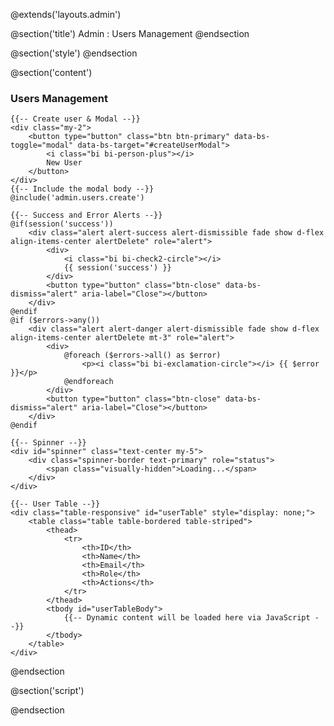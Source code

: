 @extends('layouts.admin')

@section('title')
    Admin : Users Management
@endsection

@section('style')
    <link rel="stylesheet" href="/css/admin.css">
@endsection

@section('content')
<div class="container">
    <div class="my-3">
        <h3>
            <i class="bi bi-people"></i>
            Users Management
        </h3>
    </div>

    {{-- Create user & Modal --}}
    <div class="my-2">
        <button type="button" class="btn btn-primary" data-bs-toggle="modal" data-bs-target="#createUserModal">
            <i class="bi bi-person-plus"></i>
            New User
        </button>
    </div>
    {{-- Include the modal body --}}
    @include('admin.users.create')

    {{-- Success and Error Alerts --}}
    @if(session('success'))
        <div class="alert alert-success alert-dismissible fade show d-flex align-items-center alertDelete" role="alert">
            <div>
                <i class="bi bi-check2-circle"></i>
                {{ session('success') }}
            </div>
            <button type="button" class="btn-close" data-bs-dismiss="alert" aria-label="Close"></button>
        </div>
    @endif
    @if ($errors->any())
        <div class="alert alert-danger alert-dismissible fade show d-flex align-items-center alertDelete mt-3" role="alert">
            <div>
                @foreach ($errors->all() as $error)
                    <p><i class="bi bi-exclamation-circle"></i> {{ $error }}</p>
                @endforeach
            </div>
            <button type="button" class="btn-close" data-bs-dismiss="alert" aria-label="Close"></button>
        </div>
    @endif

    {{-- Spinner --}}
    <div id="spinner" class="text-center my-5">
        <div class="spinner-border text-primary" role="status">
            <span class="visually-hidden">Loading...</span>
        </div>
    </div>

    {{-- User Table --}}
    <div class="table-responsive" id="userTable" style="display: none;">
        <table class="table table-bordered table-striped">
            <thead>
                <tr>
                    <th>ID</th>
                    <th>Name</th>
                    <th>Email</th>
                    <th>Role</th>
                    <th>Actions</th>
                </tr>
            </thead>
            <tbody id="userTableBody">
                {{-- Dynamic content will be loaded here via JavaScript --}}
            </tbody>
        </table>
    </div>
</div>


@endsection

@section('script')
<script src="/js/admin.js"></script>
<script>
    document.addEventListener('DOMContentLoaded', function () {
        const spinner = document.getElementById('spinner');
        const userTable = document.getElementById('userTable');
        const userTableBody = document.getElementById('userTableBody');

        // Simulate loading data (replace with actual AJAX call later)
        setTimeout(() => {
            const users = [
                { id: 1, name: "John Doe", email: "john@example.com", role: "admin" },
                { id: 2, name: "Jane Smith", email: "jane@example.com", role: "customer" },
            ];

            // Populate the table
            users.forEach(user => {
                const row = document.createElement('tr');
                row.innerHTML = `
                    <td>${user.id}</td>
                    <td>${user.name}</td>
                    <td>${user.email}</td>
                    <td>${user.role.charAt(0).toUpperCase() + user.role.slice(1)}</td>
                    <td>
                        <a href="/admin/users/${user.id}/edit" class="btn btn-sm btn-primary">Edit</a>
                        <form action="/admin/users/${user.id}" method="POST" style="display:inline-block;">
                            @csrf
                            @method('DELETE')
                            <button type="submit" class="btn btn-sm btn-danger" onclick="return confirm('Are you sure?')">Delete</button>
                        </form>
                    </td>
                `;
                userTableBody.appendChild(row);
            });

            // Hide spinner and show table
            spinner.style.display = 'none';
            userTable.style.display = 'block';
        }, 1500); // Simulate 1.5-second delay for loading
    });
</script>
@endsection